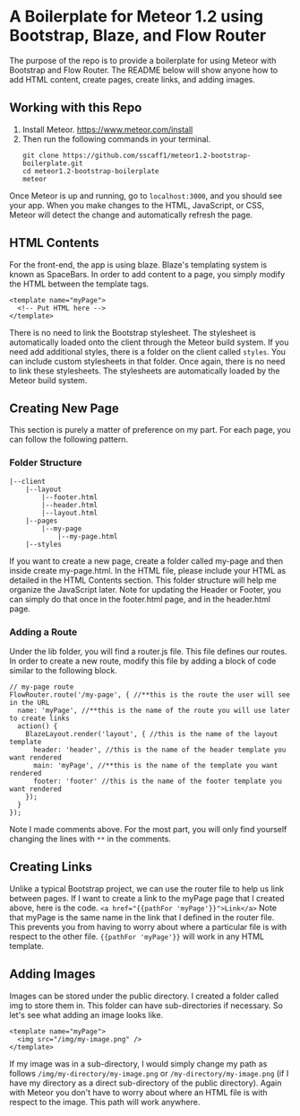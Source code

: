 # A Boilerplate for Meteor 1.2 using Bootstrap, Blaze, and Flow Router
The purpose of the repo is to provide a boilerplate for using Meteor with Bootstrap and Flow Router. The README below will show anyone how to add HTML content, create pages, create links, and adding images.

## Working with this Repo
1. Install Meteor. https://www.meteor.com/install
2. Then run the following commands in your terminal.
    ```
    git clone https://github.com/sscaff1/meteor1.2-bootstrap-boilerplate.git
    cd meteor1.2-bootstrap-boilerplate
    meteor
    ```
Once Meteor is up and running, go to `localhost:3000`, and you should see your app. When you make changes to the HTML, JavaScript, or CSS, Meteor will detect the change and automatically refresh the page.

## HTML Contents
For the front-end, the app is using blaze. Blaze's templating system is known as SpaceBars. In order to add content to a page, you simply modify the HTML between the template tags.
```
<template name="myPage">
  <!-- Put HTML here -->
</template>
 ```
There is no need to link the Bootstrap stylesheet. The stylesheet is automatically loaded onto the client through the Meteor build system. If you need add additional styles, there is a folder on the client called `styles`. You can include custom stylesheets in that folder. Once again, there is no need to link these stylesheets. The stylesheets are automatically loaded by the Meteor build system.

## Creating New Page
This section is purely a matter of preference on my part. For each page, you can follow the following pattern.

### Folder Structure
```
|--client
    |--layout
        |--footer.html
        |--header.html
        |--layout.html
    |--pages
        |--my-page
            |--my-page.html
    |--styles
```
If you want to create a new page, create a folder called my-page and then inside create my-page.html. In the HTML file, please include your HTML as detailed in the HTML Contents section. This folder structure will help me organize the JavaScript later. Note for updating the Header or Footer, you can simply do that once in the footer.html page, and in the header.html page.
### Adding a Route
Under the lib folder, you will find a router.js file. This file defines our routes. In order to create a new route, modify this file by adding a block of code similar to the following block.
```
// my-page route
FlowRouter.route('/my-page', { //**this is the route the user will see in the URL
  name: 'myPage', //**this is the name of the route you will use later to create links
  action() {
    BlazeLayout.render('layout', { //this is the name of the layout template
      header: 'header', //this is the name of the header template you want rendered
      main: 'myPage', //**this is the name of the template you want rendered
      footer: 'footer' //this is the name of the footer template you want rendered
    });
  }
});
```
Note I made comments above. For the most part, you will only find yourself changing the lines with `**` in the comments.

## Creating Links
Unlike a typical Bootstrap project, we can use the router file to help us link between pages. If I want to create a link to the myPage page that I created above, here is the code.
`<a href="{{pathFor 'myPage'}}">Link</a>`
Note that myPage is the same name in the link that I defined in the router file. This prevents you from having to worry about where a particular file is with respect to the other file. `{{pathFor 'myPage'}}` will work in any HTML template.

## Adding Images
Images can be stored under the public directory. I created a folder called img to store them in. This folder can have sub-directories if necessary. So let's see what adding an image looks like.
```
<template name="myPage">
  <img src="/img/my-image.png" />
</template>
```
If my image was in a sub-directory, I would simply change my path as follows `/img/my-directory/my-image.png` or `/my-directory/my-image.png` (if I have my directory as a direct sub-directory of the public directory). Again with Meteor you don't have to worry about where an HTML file is with respect to the image. This path will work anywhere. 
